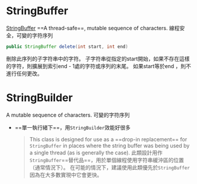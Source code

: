 # StringBuffer
[StringBuffer](https://www.apiref.com/java11-zh/java.base/java/lang/StringBuffer.html)
==A thread-safe==, mutable sequence of characters.
線程安全，可變的字符序列
```java
public StringBuffer delete(int start, int end)
```
刪除此序列的子字符串中的字符。 子字符串從指定的start開始，如果不存在這樣的字符，則擴展到索引end - 1處的字符或序列的末尾。 如果start等於end ，則不進行任何更改。

# StringBuilder
A mutable sequence of characters.
可變的字符序列
- ==單一執行緒下==，用`StringBuilder`效能好很多
	> This class is designed for use as a ==drop-in replacement== for `StringBuffer` in places where the string buffer was being used by a single thread (as is generally the case).
	> 此類設計用作`StringBuffer`==替代品==，用於單個線程使用字符串緩沖區的位置（通常情況下）。 在可能的情況下，建議使用此類優先於`StringBuffer`因為在大多數實現中它會更快。